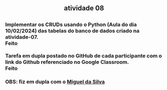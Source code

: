 <h2 align="center">atividade 08<h2>

<h3>Implementar os CRUDs usando o Python (Aula do dia 10/02/2024) das tabelas do banco de dados criado na atividade-07.<br>
Feito<br>
<br>
Tarefa em dupla postado no GitHub de cada participante com o link do Github referenciado no Google Classroom.<br>
Feito <h3>

<p>OBS: fiz em dupla com o <a href = "https://github.com/Brenno030/Brenno030">Miguel da Silva</a></p>

